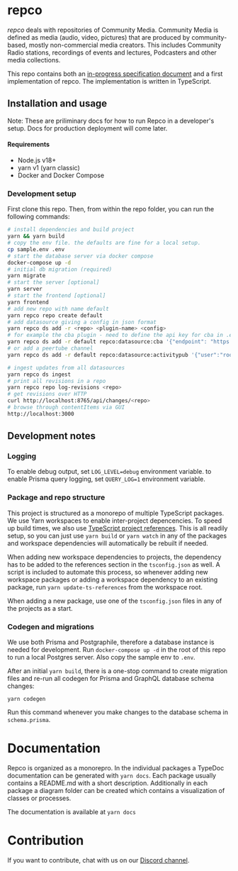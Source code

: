 # repco

_repco_ deals with repositories of Community Media. Community Media is defined as media (audio, video, pictures) that are produced by community-based, mostly non-commercial media creators. This includes Community Radio stations, recordings of events and lectures, Podcasters and other media collections.

This repo contains both an [in-progress specification document](SPEC.md) and a first implementation of repco. The implementation is written in TypeScript.

## Installation and usage

Note: These are priliminary docs for how to run Repco in a developer's setup. Docs for production deployment will come later.

#### Requirements

- Node.js v18+
- yarn v1 (yarn classic)
- Docker and Docker Compose

### Development setup

First clone this repo. Then, from within the repo folder, you can run the following commands:

```sh
# install dependencies and build project
yarn && yarn build
# copy the env file. the defaults are fine for a local setup.
cp sample.env .env
# start the database server via docker compose
docker-compose up -d
# initial db migration (required)
yarn migrate
# start the server [optional]
yarn server
# start the frontend [optional]
yarn frontend
# add new repo with name default
yarn repco repo create default
# add datasource giving a config in json format
yarn repco ds add -r <repo> <plugin-name> <config>
# for example the cba plugin - need to define the api key for cba in .env file
yarn repco ds add -r default repco:datasource:cba '{"endpoint": "https://cba.fro.at/wp-json/wp/v2"}'
# or add a peertube channel
yarn repco ds add -r default repco:datasource:activitypub '{"user":"root_channel","domain":"https://your-peertube-server.org"}'

# ingest updates from all datasources
yarn repco ds ingest
# print all revisions in a repo
yarn repco repo log-revisions <repo>
# get revisions over HTTP
curl http://localhost:8765/api/changes/<repo>
# browse through contentItems via GUI
http://localhost:3000
```

## Development notes

### Logging

To enable debug output, set `LOG_LEVEL=debug` environment variable.
to enable Prisma query logging, set `QUERY_LOG=1` environment variable.

### Package and repo structure

This project is structured as a monorepo of multiple TypeScript packages. We use Yarn workspaces to enable inter-project depencencies. To speed up build times, we also use [TypeScript project references](https://www.typescriptlang.org/docs/handbook/project-references.html). This is all readily setup, so you can just use `yarn build` or `yarn watch` in any of the packages and workspace dependencies will automatically be rebuilt if needed.

When adding new workspace dependencies to projects, the dependency has to be added to the references section in the `tsconfig.json` as well. A script is included to automate this process, so whenever adding new workspace packages or adding a workspace dependency to an existing package, run `yarn update-ts-references` from the workspace root.

When adding a new package, use one of the `tsconfig.json` files in any of the projects as a start.

### Codegen and migrations

We use both Prisma and Postgraphile, therefore a database instance is needed for development. Run `docker-compose up -d` in the root of this repo to run a local Postgres server. Also copy the sample env to `.env`.

After an initial `yarn build`, there is a one-stop command to create migration files and re-run all codegen for Prisma and GraphQL database schema changes:

`yarn codegen`

Run this command whenever you make changes to the database schema in `schema.prisma`.

# Documentation

Repco is organized as a monorepro. In the individual packages a TypeDoc documentation can be generated with `yarn docs`.
Each package usually contains a README.md with a short description. Additionally in each package a diagram folder can be created which contains a visualization of classes or processes.

The documentation is available at `yarn docs`

# Contribution

If you want to contribute, chat with us on our [Discord channel](https://discord.gg/XfUPZFH6cj).
